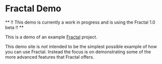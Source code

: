 # Fractal Demo

** !! This demo is currently a work in progress and is using the Fractal 1.0 beta !! **

This is a demo of an example [Fractal](http://github.com/frctl/fractal) project.

This demo site is _not_ intended to be the simplest possible example of how you can use Fractal. Instead the focus is on demonstrating some of the more advanced features that Fractal offers.
